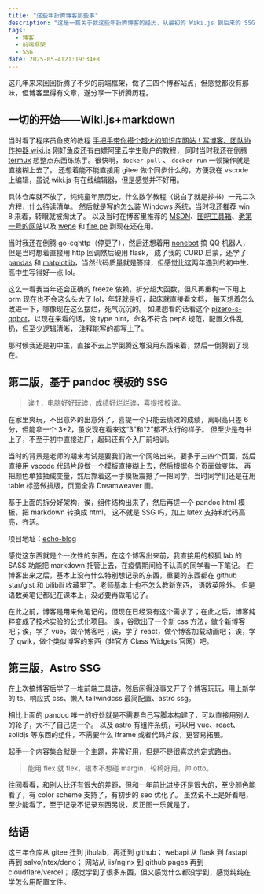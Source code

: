 ```yaml
---
title: "这些年折腾博客那些事"
description: "这是一篇关于我这些年折腾博客的经历，从最初的 Wiki.js 到后来的 SSG 和 Astro，每一步都记录了我的成长与探索。"
tags:
  - 博客
  - 前端框架
  - SSG
date: 2025-05-4T21:19:34+8
---
```


这几年来来回回折腾了不少的前端框架，做了三四个博客站点，但感觉都没有那味，但博客里得有文章，遂分享一下折腾历程。

## 一切的开始——Wiki.js+markdown

当时看了程序员鱼皮的教程 [手把手带你搭个超火的知识库网站！写博客、团队协作神器 wiki.js] 刚好鱼皮还有白嫖阿里云学生账户的教程，
同时当时我还在倒腾 [termux] 想整点东西练练手。很快啊，`docker pull` 、 `docker run` 一顿操作就是直接糊上去了。
还想着能不能直接用 gitee 做个同步什么的，方便我在 vscode 上编辑，虽说 wiki.js 有在线编辑器，但是感觉并不好用。

具体仓库就不放了，纯纯童年黑历史，什么数学教程（说白了就是抄书）一元二次方程，什么待读清单。
然后就是写的怎么装 Windows 系统，当时我还推荐 win 8 来着，转眼就被淘汰了。
以及当时在博客里推荐的 [MSDN]、[图吧工具箱]、[老第一号的网站]以及 [wepe] 和 [fire pe] 到现在还在用。

当时我还在倒腾 go-cqhttp（停更了），然后还想着用 [nonebot] 搞 QQ 机器人，但是当时想着直接用 http 回调然后硬用 flask，
成了我的 CURD 启蒙，还学了 [pandas] 和 [matplotlib]，当然代码质量就是答辩，但感觉比这两年遇到的初中生、高中生写得好一点 lol。

这么一看我当年还会正确的 freeze 依赖，拆分超大函数，但凡再重构一下用上 orm 现在也不会这么头大了 lol，年轻就是好，起床就直接看文档，
每天想着怎么改进一下，哪像现在这么摆烂，死气沉沉的。
如果想看的话看这个 [pizero-s-qqbot]，以现在来看的话，没 type hint，命名不符合 pep8 规范，配置文件乱扔，但至少逻辑清晰，
注释能写的都写上了。

那时候我还是初中生，直接不去上学倒腾这堆没用东西来着，然后一倒腾到了现在。

[手把手带你搭个超火的知识库网站！写博客、团队协作神器 wiki.js]: https://www.bilibili.com/video/BV1Er4y1x7mf/
[termux]: https://github.com/termux/termux-app#github
[MSDN]: https://next.itellyou.cn/
[图吧工具箱]: https://www.tbtool.cn/
[老第一号的网站]: https://ldtstore.com.cn/
[wepe]: https://www.wepe.com.cn/
[fire pe]: https://www.firpe.cn/
[nonebot]: https://nonebot.dev/docs/
[pandas]: https://pandas.pydata.org/
[matplotlib]: https://matplotlib.org/
[pizero-s-qqbot]: https://github.com/pizeroLOL/Pizero-s-qqbot

## 第二版，基于 pandoc 模板的 SSG

> 诶↑，电脑好好玩诶，成绩好烂烂诶，喜提技校诶。

在家里爽玩，不出意外的出意外了，喜提一个只能去绩效的成绩，离职高只差 6 分，但能拿一个 3+2，虽说现在看来这“3”和“2”都不太行的样子。
但至少是有书上了，不至于初中直接进厂，起码还有个入厂前培训。

当时的背景是老师的期末考试是要我们做一个网站出来，要多于三四个页面，然后直接用 vscode 代码片段做一个模板直接糊上去，然后根据各个页面做变体，
再把颜色单独抽成变量，然后靠着这一手模板震撼了一把同学，当时同学们还是在用 table 标签做排版，页面全靠 Dreamweaver 画。

基于上面的拆分好架构，诶，组件结构出来了，然后再搓一个 pandoc html 模板，把 markdown 转换成 html，
这不就是 SSG 吗，加上 latex 支持和代码高亮，齐活。

项目地址：[echo-blog]

感觉这东西就是个一次性的东西，在这个博客出来前，我直接用的极狐 lab 的 SASS 功能把 markdown 托管上去，在疫情期间给不认真的同学看一下笔记。
在博客出来之后，基本上没有什么特别想记录的东西，重要的东西都在 github star/gist 和 bilibili 收藏里了。老师基本上也不怎么教新东西，
语数英除外。
但是语数英笔记都记在课本上，没必要再做笔记了。

在此之前，博客是用来做笔记的，但现在已经没有这个需求了；在此之后，博客纯粹变成了技术实验的公式化项目。
诶，谷歌出了一个新 css 方法，做个新博客吧；诶，学了 vue，做个博客吧；诶，学了 react，做个博客加载动画吧；
诶，学了 qwik，做个类似博客的东西（非官方 Class Widgets 官网）吧。

[echo-blog]: jihulab.com/pizero-docs/echo/blog-builder/-/tree/dev?ref_type=heads

## 第三版，Astro SSG

在上次搞博客后学了一堆前端工具链，然后闲得没事又开了个博客玩玩，用上新学的 ts、响应式 css、懒人 tailwindcss 最简配置、astro ssg。

相比上面的 pandoc 唯一的好处就是不需要自己写脚本构建了，可以直接用别人的轮子，大不了自己搓一个。
以及 astro 有组件系统，可以用 vue、react、solidjs 等东西的组件，不需要什么 iframe 或者代码片段，更容易拓展。

起手一个内容集合就是一个主题，非常好用，但是不是很喜欢约定式路由。

> 能用 flex 就 flex，根本不想碰 margin，轮椅好用，帅 otto。

往回看看，和别人比还有很大的差距，但和一年前比进步还是很大的，至少颜色能看了，有 color scheme 支持了，有初步的 seo 优化了。
虽然说不上是好看吧，至少能看了，至于记录不记录东西另说，反正图一乐就是了。

## 结语

这三年仓库从 gitee 迁到 jihulab，再迁到 github；
webapi 从 flask 到 fastapi 再到 salvo/ntex/deno；
网站从 iis/nginx 到 github pages 再到 cloudflare/vercel；
感觉学到了很多东西，但又感觉什么都没学到，感觉纯纯在学怎么用配置文件。
